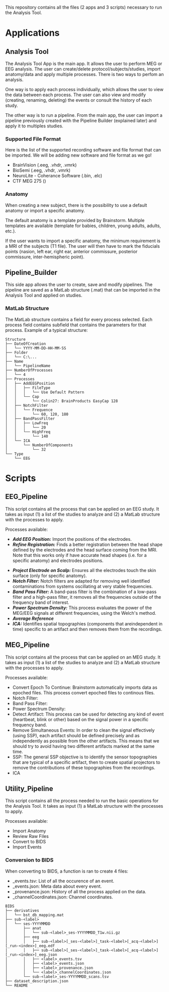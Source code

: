 This repository contains all the files (2 apps and 3 scripts) necessary to run the Analysis Tool.

# Applications
## Analysis Tool
The Analysis Tool App is the main app. It allows the user to perform MEG or EEG analysis. The user can create/delete protocol/subjects/studies, import anatomy/data and apply multiple processes. There is two ways to perfom an analysis. 

One way is to apply each process individually, which allows the user to view the data between each process. The user can also view and modify (creating, renaming, deleting) the events or consult the history of each study.

The other way is to run a pipeline. From the main app, the user can import a pipeline previously created with the Pipeline Builder (explained later) and apply it to multiples studies.

### Supported File Format
Here is the list of the supported recording software and file format that can be imported. We will be adding new software and file format as we go!
- BrainVision (.eeg, .vhdr, .vmrk)
- BioSemi (.eeg, .vhdr, .vmrk)
- NeuroLite - Coherance Software (.bin, .elc)
- CTF MEG 275 ()

### Anatomy
When creating a new subject, there is the possibility to use a default anatomy or import a specific anatomy. 

The default anatomy is a template provided by Brainstorm. Multiple templates are available (template for babies, children, young adults, adults, etc.). 

If the user wants to import a specific anatomy, the minimum requirement is a MRI of the subjects (T1 file). The user will then have to mark the fiducials points (nasion, left ear, right ear, anterior commissure, posterior commissure, inter-hemispheric point).

## Pipeline_Builder
This side app allows the user to create, save and modify pipelines. The pipeline are saved as a MatLab structure (.mat) that can be imported in the Analysis Tool and applied on studies. 

### MatLab Structure
The MatLab structure contains a field for every process selected. Each process field contains subfield that contains the parameters for that process.
Example of a typical structure:
```
Structure
├── DateOfCreation
│   └── YYYY-MM-DD-HH-MM-SS
├── Folder
│   └── C:\...
├── Name
│   └── PipelineName
├── NumberOfProcesses
│   └── 4
├── Processes
│   ├── AddEEGPosition
│   │   ├── FileType
│   │   │   └── Use Default Pattern
│   │   └── Cap
│   │       └── Colin27: BrainProducts EasyCap 128
│   ├── NotchFilter
│   │   └── Frequence
│   │       └── 60, 120, 180
│   ├── BandPassFilter
│   │   ├── LowFreq
│   │   │   └── 20
│   │   └── HighFreq
│   │       └── 140
│   └── ICA
│       └── NumberOfComponents
│           └── 32
└── Type
    └── EEG 
```

# Scripts
## EEG_Pipeline
This script contains all the process that can be applied on an EEG study. It takes as input (1) a list of the studies to analyze and (2) a MatLab structure with the processes to apply.

Processes available:
* _**Add EEG Position:**_ Import the positions of the electrodes.
* _**Refine Registration:**_ Finds a better registration between the head shape defined by the electrodes and the head surface coming from the MRI. Note that this works only if have accurate head shapes (i.e. for a specific anatomy) and electrodes positions.
- _**Project Electrode on Scalp:**_ Ensures all the electrodes touch the skin surface (only for specific anatomy).
- _**Notch Filter:**_ Notch filters are adapted for removing well identified contaminations from systems oscillating at very stable frequencies.
- _**Band Pass Filter:**_ A band-pass filter is the combination of a low-pass filter and a high-pass filter, it removes all the frequencies outside of the frequency band of interest.
- _**Power Spectrum Density:**_ This process evaluates the power of the MEG/EEG signals at different frequencies, using the Welch's method.
- _**Average Reference**_
- _**ICA:**_ Identifies spatial topographies (components that areindependent in time) specific to an artifact and then removes them from the recordings.

## MEG_Pipeline
This script contains all the process that can be applied on an MEG study. It takes as input (1) a list of the studies to analyze and (2) a MatLab structure with the processes to apply.

Processes available:
- Convert Epoch To Continue: Brainstorm automatically imports data as epoched files. This process convert epoched files to continous files.
- Notch Filter: 
- Band Pass Filter: 
- Power Spectrum Density: 
- Detect Artifact: This process can be used for detecting any kind of event (heartbeat, blink or other) based on the signal power in a specific frequency band.
- Remove Simultaneous Events: In order to clean the signal effectively (using SSP), each artifact should be defined precisely and as independently as possible from the other artifacts. This means that we should try to avoid having two different artifacts marked at the same time.
- SSP: The general SSP objective is to identify the sensor topographies that are typical of a specific artifact, then to create spatial projectors to remove the contributions of these topographies from the recordings.
- ICA

## Utility_Pipeline
This script contains all the process needed to run the basic operations for the Analysis Tool. It takes as input (1) a MatLab structure with the processes to apply.

Processes available:
- Import Anatomy
- Review Raw Files
- Convert to BIDS
- Import Events

### Conversion to BIDS
When converting to BIDS, a function is ran to create 4 files:
- <label>_events.tsv: List of all the occurence of an event.
- <label>_events.json: Meta data about every event.
- <label>_provenance.json: History of all the process applied on the data.
- <label>_channelCoordinates.json: Channel coordinates.
```
BIDS
├── derivatives
│   └── bst_db_mapping.mat
├── sub-<label>
│   └── ses-YYYYMMDD
│       ├── anat
│       │   └── sub-<label>_ses-YYYYMMDD_T1w.nii.gz
│       ├── eeg
│       │   ├── sub-<label>[_ses-<label>]_task-<label>[_acq-<label>][_run-<index>]_eeg.edf
│       │   ├── sub-<label>[_ses-<label>]_task-<label>[_acq-<label>][_run-<index>]_eeg.json
│       │   ├── <label>_events.tsv
│       │   ├── <label>_events.json
│       │   ├── <label>_provenance.json
│       │   └── <label>_channelCoordinates.json
│       └── sub-<label>_ses-YYYYMMDD_scans.tsv
├── dataset_description.json
└── README
```
